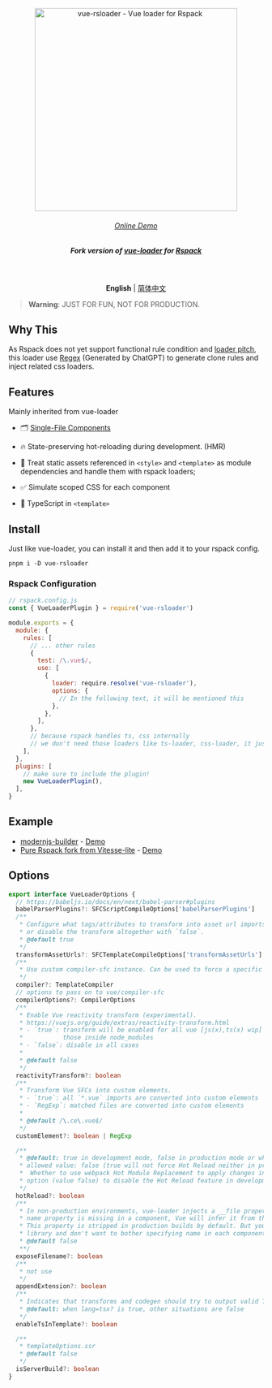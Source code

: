 <p align='center'>
  <img src='https://user-images.githubusercontent.com/12960906/223734670-ca658c81-59e8-4170-bd69-d07f92c18716.png' alt='vue-rsloader - Vue loader for Rspack' width='400'/>
</p>

<h6 align='center'>
<a href="https://vue-rsloader.512.pub/">Online Demo</a>
</h6>

<h5 align='center'>
<b>Fork version of <a href="https://vue-loader.vuejs.org/">vue-loader</a> for <a href="https://rspack.dev">Rspack</a></b>
</h5>

<br>

<p align='center'>
<b>English</b> | <a href="https://github.com/skywalker512/vue-rsloader/blob/main/README.zh-CN.md">简体中文</a>
</p>

> **Warning**: JUST FOR FUN, NOT FOR PRODUCTION.

## Why This

As Rspack does not yet support functional rule condition and [loader pitch](https://webpack.js.org/api/loaders/#pitching-loader), this loader use [Regex](./packages/vue-rsloader/src/pluginRspack.ts) (Generated by ChatGPT) to generate clone rules and inject related css loaders.

## Features

Mainly inherited from vue-loader

- 🗂 [Single-File Components](https://vuejs.org/guide/scaling-up/sfc.html)

- 🔥 State-preserving hot-reloading during development. (HMR)

- 🎨 Treat static assets referenced in `<style>` and `<template>` as module dependencies and handle them with rspack loaders;

- ✅ Simulate scoped CSS for each component

- 🦾 TypeScript in `<template>`

## Install

Just like vue-loader, you can install it and then add it to your rspack config.

```shell
pnpm i -D vue-rsloader
```

### Rspack Configuration

```js
// rspack.config.js
const { VueLoaderPlugin } = require('vue-rsloader')

module.exports = {
  module: {
    rules: [
      // ... other rules
      {
        test: /\.vue$/,
        use: [
          {
            loader: require.resolve('vue-rsloader'),
            options: {
              // In the following text, it will be mentioned this
            },
          },
        ],
      },
      // because rspack handles ts, css internally
      // we don't need those loaders like ts-loader, css-loader, it just works
    ],
  },
  plugins: [
    // make sure to include the plugin!
    new VueLoaderPlugin(),
  ],
}
```

## Example

- [modernjs-builder](./example/modernjs-builder/) - [Demo](https://vue-rsloader.512.pub/)
- [Pure Rspack fork from Vitesse-lite](https://github.com/skywalker512/rspacksse-lite) - [Demo](https://rspacksse-lite.512.pub/)

## Options

```ts
export interface VueLoaderOptions {
  // https://babeljs.io/docs/en/next/babel-parser#plugins
  babelParserPlugins?: SFCScriptCompileOptions['babelParserPlugins']
  /**
   * Configure what tags/attributes to transform into asset url imports,
   * or disable the transform altogether with `false`.
   * @default true
   */
  transformAssetUrls?: SFCTemplateCompileOptions['transformAssetUrls']
  /**
   * Use custom compiler-sfc instance. Can be used to force a specific version.
   */
  compiler?: TemplateCompiler
  // options to pass on to vue/compiler-sfc
  compilerOptions?: CompilerOptions
  /**
   * Enable Vue reactivity transform (experimental).
   * https://vuejs.org/guide/extras/reactivity-transform.html
   * - `true`: transform will be enabled for all vue [js(x),ts(x) wip] files except
   *           those inside node_modules
   * - `false`: disable in all cases
   *
   * @default false
   */
  reactivityTransform?: boolean
  /**
   * Transform Vue SFCs into custom elements.
   * - `true`: all `*.vue` imports are converted into custom elements
   * - `RegExp`: matched files are converted into custom elements
   *
   * @default /\.ce\.vue$/
   */
  customElement?: boolean | RegExp

  /**
   * @default: true in development mode, false in production mode or when the rspack config has target: 'node'.
   * allowed value: false (true will not force Hot Reload neither in production mode nor when target: 'node')
   *  Whether to use webpack Hot Module Replacement to apply changes in the browser without reloading the page. Use this
   * option (value false) to disable the Hot Reload feature in development mode.
   */
  hotReload?: boolean
  /**
   * In non-production environments, vue-loader injects a __file property to components for better debugging experience. If the
   * name property is missing in a component, Vue will infer it from the __file field to display in console warnings.
   * This property is stripped in production builds by default. But you may want to retain it if you are developing a component
   * library and don't want to bother specifying name in each component. Then you can turn this option on.
   * @default false
   **/
  exposeFilename?: boolean
  /**
   * not use
   */
  appendExtension?: boolean
  /**
   * Indicates that transforms and codegen should try to output valid TS code
   * @default: when lang=tsx? is true, other situations are false
   */
  enableTsInTemplate?: boolean

  /**
   * templateOptions.ssr
   * @default false
   */
  isServerBuild?: boolean
}
```
